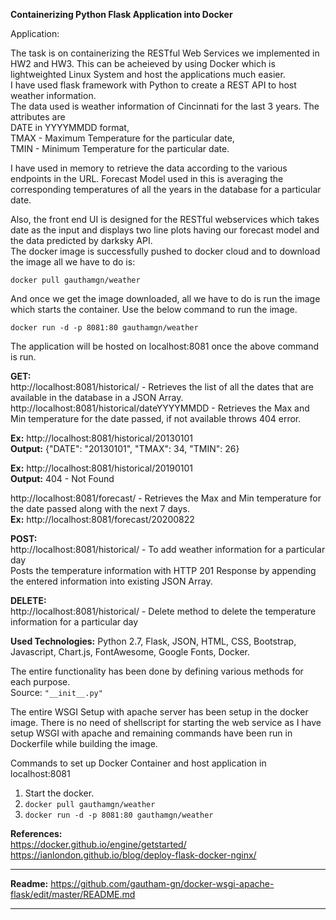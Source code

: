 **Containerizing Python Flask Application into Docker**   

Application:

The task is on containerizing the RESTful Web Services we implemented in HW2 and HW3. This can be acheieved by using Docker which is lightweighted Linux System and host the applications much easier.  
I have used flask framework with Python to create a REST API to host weather information.  
The data used is weather information of Cincinnati for the last 3 years. The attributes are  
DATE in YYYYMMDD format,  
TMAX - Maximum Temperature for the particular date,  
TMIN - Minimum Temperature for the particular date.  
 
I have used in memory to retrieve the data according to the various endpoints in the URL. 
Forecast Model used in this is averaging the corresponding temperatures of all the years in the database for a particular date.  

Also, the front end UI is designed for the RESTful webservices which takes date as the input and displays two line plots having our forecast model and the data predicted by darksky API.  
The docker image is successfully pushed to docker cloud and to download the image all we have to do is:
  
``docker pull gauthamgn/weather``
  
And once we get the image downloaded, all we have to do is run the image which starts the container. Use the below command to run the image.  
  
``docker run -d -p 8081:80 gauthamgn/weather``  
  
The application will be hosted on localhost:8081 once the above command is run.

**GET:**  
http://localhost:8081/historical/ - Retrieves the list of all the dates that are available in the database in a JSON Array.  
http://localhost:8081/historical/dateYYYYMMDD - Retrieves the Max and Min temperature for the date passed, if not available throws 404 error.  
  
**Ex:** http://localhost:8081/historical/20130101  
**Output:** {"DATE": "20130101", "TMAX": 34, "TMIN": 26}  
  
**Ex:** http://localhost:8081/historical/20190101  
**Output:** 404 - Not Found  
  
http://localhost:8081/forecast/<dateYYYYMMDD> - Retrieves the Max and Min temperature for the date passed along with the next 7 days.  
**Ex:** http://localhost:8081/forecast/20200822  
  
**POST:**  
http://localhost:8081/historical/ - To add weather information for a particular day  
Posts the temperature information with HTTP 201 Response by appending the entered information into existing JSON Array.  
  
**DELETE:**  
http://localhost:8081/historical/<dateYYYYMMDD> - Delete method to delete the temperature information for a particular day  
  
**Used Technologies:** Python 2.7, Flask, JSON, HTML, CSS, Bootstrap, Javascript, Chart.js, FontAwesome, Google Fonts, Docker.   
  
The entire functionality has been done by defining various methods for each purpose.   
Source: ``"__init__.py"`` 

The entire WSGI Setup with apache server has been setup in the docker image. There is no need of shellscript for starting the web service as I have setup WSGI with apache and remaining commands have been run in Dockerfile while building the image.  

Commands to set up Docker Container and host application in localhost:8081  

1. Start the docker.  
2. ``docker pull gauthamgn/weather``  
3. ``docker run -d -p 8081:80 gauthamgn/weather``  

**References:**   
https://docker.github.io/engine/getstarted/  
https://ianlondon.github.io/blog/deploy-flask-docker-nginx/  

------------------------------------------------------------------------------------------   
  
**Readme:** https://github.com/gautham-gn/docker-wsgi-apache-flask/edit/master/README.md
  
------------------------------------------------------------------------------------------  
